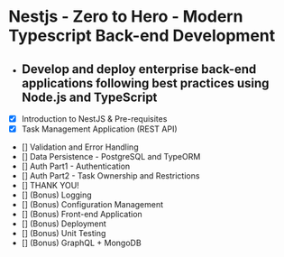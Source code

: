 # Nestjs - Zero to Hero - Modern Typescript Back-end Development

- ## Develop and deploy enterprise back-end applications following best practices using Node.js and TypeScript

- [x] Introduction to NestJS & Pre-requisites
- [x] Task Management Application (REST API)
- [] Validation and Error Handling
- [] Data Persistence - PostgreSQL and TypeORM
- [] Auth Part1 - Authentication
- [] Auth Part2 - Task Ownership and Restrictions
- [] THANK YOU!
- [] (Bonus) Logging
- [] (Bonus) Configuration Management
- [] (Bonus) Front-end Application
- [] (Bonus) Deployment
- [] (Bonus) Unit Testing
- [] (Bonus) GraphQL + MongoDB